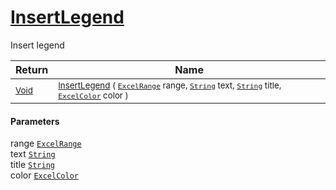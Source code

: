 # [InsertLegend](./ExcelHelper-100664038.md)

Insert legend

| Return | Name | 
| --- | --- | 
| <sub>[Void](https://docs.microsoft.com/en-us/dotnet/api/System.Void)</sub>| <sub>[InsertLegend](./ExcelHelper-100664038.md) ( [`ExcelRange`](./ExcelHelper-100664038.md) range, [`String`](https://docs.microsoft.com/en-us/dotnet/api/System.String) text, [`String`](https://docs.microsoft.com/en-us/dotnet/api/System.String) title, [`ExcelColor`](./../Excel/ExcelColor.md) color )</sub>| <br>


#### Parameters
 range  [`ExcelRange`](./ExcelHelper-100664038.md)<br> text  [`String`](https://docs.microsoft.com/en-us/dotnet/api/System.String)<br> title  [`String`](https://docs.microsoft.com/en-us/dotnet/api/System.String)<br> color  [`ExcelColor`](./../Excel/ExcelColor.md)